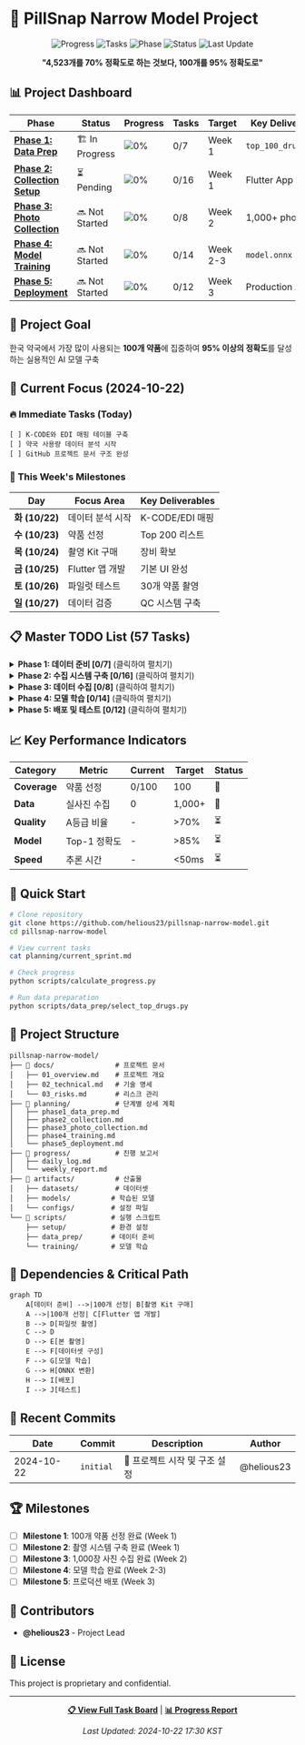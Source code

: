 # 🎯 PillSnap Narrow Model Project

<div align="center">

![Progress](https://img.shields.io/badge/Overall%20Progress-0%25-red)
![Tasks](https://img.shields.io/badge/Tasks-0%2F57%20Completed-orange)
![Phase](https://img.shields.io/badge/Current%20Phase-1%20of%205-blue)
![Status](https://img.shields.io/badge/Status-Active-green)
![Last Update](https://img.shields.io/badge/Last%20Update-2024--10--22-lightgrey)

**"4,523개를 70% 정확도로 하는 것보다, 100개를 95% 정확도로"**

</div>

## 📊 Project Dashboard

| Phase | Status | Progress | Tasks | Target | Key Deliverable |
|-------|--------|----------|-------|--------|-----------------|
| **[Phase 1: Data Prep](./planning/phase1_data_prep.md)** | 🏗️ In Progress | ![0%](https://progress-bar.dev/0) | 0/7 | Week 1 | `top_100_drugs.csv` |
| **[Phase 2: Collection Setup](./planning/phase2_collection.md)** | ⏳ Pending | ![0%](https://progress-bar.dev/0) | 0/16 | Week 1 | Flutter App + Kit |
| **[Phase 3: Photo Collection](./planning/phase3_photo_collection.md)** | 🔜 Not Started | ![0%](https://progress-bar.dev/0) | 0/8 | Week 2 | 1,000+ photos |
| **[Phase 4: Model Training](./planning/phase4_training.md)** | 🔜 Not Started | ![0%](https://progress-bar.dev/0) | 0/14 | Week 2-3 | `model.onnx` |
| **[Phase 5: Deployment](./planning/phase5_deployment.md)** | 🔜 Not Started | ![0%](https://progress-bar.dev/0) | 0/12 | Week 3 | Production API |

## 🎯 Project Goal

한국 약국에서 가장 많이 사용되는 **100개 약품**에 집중하여 **95% 이상의 정확도**를 달성하는 실용적인 AI 모델 구축

## 📌 Current Focus (2024-10-22)

### 🔥 Immediate Tasks (Today)

```
[ ] K-CODE와 EDI 매핑 테이블 구축
[ ] 약국 사용량 데이터 분석 시작
[ ] GitHub 프로젝트 문서 구조 완성
```

### 📅 This Week's Milestones

| Day | Focus Area | Key Deliverables |
|-----|------------|------------------|
| **화 (10/22)** | 데이터 분석 시작 | K-CODE/EDI 매핑 |
| **수 (10/23)** | 약품 선정 | Top 200 리스트 |
| **목 (10/24)** | 촬영 Kit 구매 | 장비 확보 |
| **금 (10/25)** | Flutter 앱 개발 | 기본 UI 완성 |
| **토 (10/26)** | 파일럿 테스트 | 30개 약품 촬영 |
| **일 (10/27)** | 데이터 검증 | QC 시스템 구축 |

## 📋 Master TODO List (57 Tasks)

<details>
<summary><b>Phase 1: 데이터 준비 [0/7]</b> (클릭하여 펼치기)</summary>

- [ ] K-CODE와 EDI 매핑 테이블 구축 - kcode_label_map.json과 drugs_master.csv 연결
- [ ] 약국 사용량 CSV 파일 로드 및 EDI별 사용 빈도 계산
- [ ] 현재 데이터셋 4,523개 K-CODE 중 EDI 매핑된 항목 필터링
- [ ] 사용량 기준 상위 200개 약품 추출 및 CSV 생성
- [ ] Excel 파일 생성 - PTP/연질캡슐/소형약품 표시 컬럼 추가
- [ ] 수동 검토 - 제외 약품 마킹 및 최종 100개 선정
- [ ] 최종 100개 약품 메타데이터 JSON 생성 (K-CODE, EDI, 약품명, 외형정보)

</details>

<details>
<summary><b>Phase 2: 수집 시스템 구축 [0/16]</b> (클릭하여 펼치기)</summary>

### 촬영 환경 준비 [0/5]
- [ ] LED 링라이트 6인치 + 삼각대 구매 (25,000원)
- [ ] 유니버설 스마트폰 거치대 구매 (15,000원)
- [ ] A3 백색 무광 폼보드 5장 + 투명 눈금자 구매
- [ ] Galaxy S21 Pro Mode 설정 - ISO 100, 1/60s, WB 5000K, Manual Focus
- [ ] DIY 촬영 부스 조립 - 15cm 거리 마킹, L자 배경 설치

### Flutter 앱 개발 [0/7]
- [ ] Flutter 프로젝트 생성 - pill_snap_collector
- [ ] 카메라 패키지 통합 및 권한 설정 (camera, permission_handler)
- [ ] 촬영 가이드 UI - 중앙 정렬 박스, 3x3 그리드, 거리 표시기
- [ ] 실시간 품질 체크 - 블러(Laplacian), 노출, 중앙정렬 검증
- [ ] 약품 정보 입력 폼 - K-CODE 검색, 수동 입력, 자동완성
- [ ] Supabase 연동 - 인증, Storage 업로드, 메타데이터 저장
- [ ] APK 빌드 및 Galaxy S21 설치

### Supabase 설정 [0/4]
- [ ] Supabase 프로젝트 생성 및 환경변수 설정
- [ ] Storage bucket 생성 - pill-images, 폴더구조 설계
- [ ] 테이블 스키마 생성 - real_photo_metadata, kcode_statistics
- [ ] RLS(Row Level Security) 정책 설정

</details>

<details>
<summary><b>Phase 3: 데이터 수집 [0/8]</b> (클릭하여 펼치기)</summary>

### 파일럿 테스트 [0/4]
- [ ] 상위 30개 약품 실물 확보 (약국 방문/온라인 구매)
- [ ] 30개 약품 x 10장 = 300장 촬영 (앞/뒤/옆)
- [ ] QC 검증 - A/B/C 등급 분류, 재촬영 리스트
- [ ] 촬영 프로토콜 개선 - 문제점 분석 및 가이드 수정

### 본 촬영 [0/4]
- [ ] 100개 약품 확보 계획 수립 (일정, 예산, 구매처)
- [ ] 일일 20개씩 5일간 촬영 - 총 1,000장 이상
- [ ] 품질 A등급 70% 이상 확보 검증
- [ ] Supabase 업로드 및 메타데이터 정리

</details>

<details>
<summary><b>Phase 4: 모델 학습 [0/14]</b> (클릭하여 펼치기)</summary>

### 전처리 표준화 [0/4]
- [ ] UnifiedPreprocessor 클래스 구현 - 512x512, CLAHE, 정규화
- [ ] Flutter 이미지 전처리 - 중앙크롭, 리사이즈, JPEG 압축
- [ ] BFF 검증 로직 - 크기/포맷 확인, 변환 없음
- [ ] 추론서버 통합 - UnifiedPreprocessor 적용

### 데이터셋 구성 [0/5]
- [ ] 100개 클래스 인덱스 매핑 (0-99) 생성
- [ ] 기존 스튜디오 이미지 심볼릭 링크 생성
- [ ] 실사진 통합 - 스튜디오:실사진 = 3:7 비율
- [ ] Train/Val/Test 분할 - 80:10:10
- [ ] Manifest JSON 파일 생성

### 모델 학습 [0/5]
- [ ] pillsnap_narrow 프로젝트 디렉토리 구조 생성
- [ ] EfficientNetV2-S 백본 준비 - 기존 가중치 로드
- [ ] Baseline 학습 - 10 epochs, 초기 성능 측정
- [ ] 하이퍼파라미터 튜닝 - LR, Weight Decay, Augmentation
- [ ] 최종 학습 - 50 epochs, Best checkpoint 저장

</details>

<details>
<summary><b>Phase 5: 배포 및 테스트 [0/12]</b> (클릭하여 펼치기)</summary>

### 모델 배포 [0/4]
- [ ] PyTorch to ONNX 변환 - 최적화 및 양자화
- [ ] 추론서버 통합 - 100개 클래스 전용 엔드포인트
- [ ] 성능 벤치마크 - 추론속도 50ms 이하 확인
- [ ] Docker 이미지 빌드 및 배포

### 테스트 [0/4]
- [ ] 단위 테스트 - 전처리, 모델, API
- [ ] 통합 테스트 - End-to-End 파이프라인
- [ ] 실사진 정확도 테스트 - 80% 이상 달성 확인
- [ ] 약국 현장 테스트 - 실제 환경 검증

### 성능 검증 [0/4]
- [ ] Top-1 정확도 85% 이상 달성
- [ ] Top-5 정확도 95% 이상 달성
- [ ] 추론 속도 50ms 이하 (P95)
- [ ] 메모리 사용량 최적화

</details>

## 📈 Key Performance Indicators

| Category | Metric | Current | Target | Status |
|----------|--------|---------|--------|--------|
| **Coverage** | 약품 선정 | 0/100 | 100 | 🔴 |
| **Data** | 실사진 수집 | 0 | 1,000+ | 🔴 |
| **Quality** | A등급 비율 | - | >70% | ⏳ |
| **Model** | Top-1 정확도 | - | >85% | ⏳ |
| **Speed** | 추론 시간 | - | <50ms | ⏳ |

## 🚀 Quick Start

```bash
# Clone repository
git clone https://github.com/helious23/pillsnap-narrow-model.git
cd pillsnap-narrow-model

# View current tasks
cat planning/current_sprint.md

# Check progress
python scripts/calculate_progress.py

# Run data preparation
python scripts/data_prep/select_top_drugs.py
```

## 📁 Project Structure

```
pillsnap-narrow-model/
├── 📁 docs/               # 프로젝트 문서
│   ├── 01_overview.md    # 프로젝트 개요
│   ├── 02_technical.md   # 기술 명세
│   └── 03_risks.md       # 리스크 관리
├── 📁 planning/           # 단계별 상세 계획
│   ├── phase1_data_prep.md
│   ├── phase2_collection.md
│   ├── phase3_photo_collection.md
│   ├── phase4_training.md
│   └── phase5_deployment.md
├── 📁 progress/           # 진행 보고서
│   ├── daily_log.md
│   └── weekly_report.md
├── 📁 artifacts/          # 산출물
│   ├── datasets/         # 데이터셋
│   ├── models/          # 학습된 모델
│   └── configs/         # 설정 파일
└── 📁 scripts/           # 실행 스크립트
    ├── setup/           # 환경 설정
    ├── data_prep/       # 데이터 준비
    └── training/        # 모델 학습
```

## 🔄 Dependencies & Critical Path

```mermaid
graph TD
    A[데이터 준비] -->|100개 선정| B[촬영 Kit 구매]
    A -->|100개 선정| C[Flutter 앱 개발]
    B --> D[파일럿 촬영]
    C --> D
    D --> E[본 촬영]
    E --> F[데이터셋 구성]
    F --> G[모델 학습]
    G --> H[ONNX 변환]
    H --> I[배포]
    I --> J[테스트]
```

## 📝 Recent Commits

| Date | Commit | Description | Author |
|------|--------|-------------|--------|
| 2024-10-22 | `initial` | 🎉 프로젝트 시작 및 구조 설정 | @helious23 |

## 🏆 Milestones

- [ ] **Milestone 1**: 100개 약품 선정 완료 (Week 1)
- [ ] **Milestone 2**: 촬영 시스템 구축 완료 (Week 1)
- [ ] **Milestone 3**: 1,000장 사진 수집 완료 (Week 2)
- [ ] **Milestone 4**: 모델 학습 완료 (Week 2-3)
- [ ] **Milestone 5**: 프로덕션 배포 (Week 3)

## 👥 Contributors

- **@helious23** - Project Lead

## 📄 License

This project is proprietary and confidential.

---

<div align="center">

**[📋 View Full Task Board](./planning/README.md)** | **[📊 Progress Report](./progress/daily_log.md)**

*Last Updated: 2024-10-22 17:30 KST*

</div>
